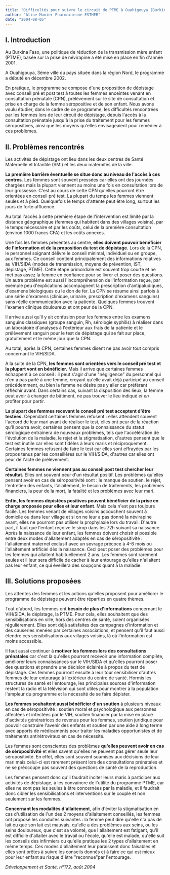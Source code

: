 ```yaml
---
title: "Difficultés pour suivre le circuit de PTME à Ouahigouya (Burkina Faso)"
author: "Aline Munier Pharmacienne ESTHER"
date: "2004-08-05"
---
```


## I. Introduction

Au Burkina Faso, une politique de réduction de la transmission mère enfant (PTME), basée sur la prise de névirapine a été mise en place en fin d'année 2001.

A Ouahigouya, 3ème ville du pays située dans la région Nord, le programme a débuté en décembre 2002.

En pratique, le programme se compose d'une proposition de dépistage avec conseil pré et post test à toutes les femmes enceintes venant en consultation prénatale (CPN), prélèvement sur le site de consultation et prise en charge de la femme séropositive et de son enfant. Nous avons voulu étudier, dans le cadre de ce programme, les difficultés rencontrées par les femmes lors de leur circuit de dépistage, depuis l'accès à la consultation prénatale jusqu'à la prise du traitement pour les femmes séropositives, ainsi que les moyens qu'elles envisageaient pour remédier à ces problèmes.

## II. Problèmes rencontrés

Les activités de dépistage ont lieu dans les deux centres de Santé Maternelle et Infantile (SMI) et les deux maternités de la ville.

**La première barrière éventuelle se situe donc au niveau de l'accès à ces centres**. Les femmes sont souvent pressées car elles ont des journées chargées mais la plupart viennent au moins une fois en consultation lors de leur grossesse. C'est au cours de cette CPN qu'elles pourront être orientées en conseil pré test. La plupart du temps les femmes viennent seules et à pied. Quelquefois le temps d'attente peut être long, surtout les jours de forte affluence.

Au total l'accès à cette première étape de l'intervention est limité par la distance géographique (femmes qui habitent dans des villages voisins), par le temps nécessaire et par les coûts, celui de la première consultation (environ 1000 francs CFA) et les coûts annexes.

Une fois les femmes présentes au centre, **elles doivent pouvoir bénéficier de l'information et de la proposition du test de dépistage.** Lors de la CPN, le personnel soignant délivre le conseil minimal, individuel ou en groupe, aux femmes. Ce conseil contient principalement des informations relatives au VIH/SIDA (modes de transmission, moyens de prévention, IST, dépistage, PTME). Cette étape primordiale est souvent trop courte et ne met pas assez la femme en confiance pour se livrer et poser des questions. Un autre problème est aussi l'incompréhension de l'information reçue, par exemple peu d'explications accompagnent la prescription d'antipaludiques, d'examens biologiques ou le don de fer. La CPN se résume ainsi parfois à une série d'examens (clinique, urinaire, prescription d'examens sanguins) sans réelle communication avec la patiente. Quelques femmes trouvent l'examen clinique douloureux et ont peur de la CPN.

Il arrive aussi qu'il y ait confusion pour les femmes entre les examens sanguins classiques (groupe sanguin, Rh, sérologie syphilis) à réaliser dans un laboratoire d'analyses à l'extérieur aux frais de la patiente et le prélèvement sanguin pour le test de dépistage qui se fait sur place, gratuitement et le même jour que la CPN.

Au total, après la CPN, certaines femmes disent ne pas avoir tout compris concernant le VIH/SIDA.

A la suite de la CPN, **les femmes sont orientées vers le conseil pré test et la plupart vont en bénéficier.** Mais il arrive que certaines femmes échappent à ce conseil : il peut s'agir d'une "négligence" du personnel qui n'en a pas parlé à une femme, croyant qu'elle avait déjà participé au conseil précédemment, ou bien la femme ne désire pas y aller car préférant réfléchir avant. Dans certains cas, suivant la disposition des lieux, la femme peut avoir à changer de bâtiment, ne pas trouver le lieu indiqué _et en_ profiter pour partir.

**La plupart des femmes recevant le conseil pré test acceptent d'être testées.** Cependant certaines femmes refusent : elles attendent souvent l'accord de leur mari avant de réaliser le test, elles ont peur de la réaction qu'il pourra avoir, certaines pensent que la connaissance du statut sérologique entraînera de nouveaux problèmes, tels que l'accélération de l'évolution de la maladie, le rejet et la stigmatisation, d'autres pensent que le test est inutile car elles sont fidèles à leurs maris et réciproquement. Certaines femmes refusent de faire le test car elles sont effrayées par les propos tenus par les conseillères sur le VIH/SIDA, d'autres car elles ont peur de l'acte de prélèvement.

**Certaines femmes ne viennent pas au conseil post test chercher leur résultat.** Elles ont souvent peur d'un résultat positif. Les problèmes qu'elles pensent avoir en cas de séropositivité sont : le manque de soutien, le rejet, l'entretien des enfants, l'allaitement, le besoin de traitements, les problèmes financiers, la peur de la mort, la fatalité et les problèmes avec leur mari.

**Enfin, les femmes dépistées positives peuvent bénéficier de la prise en charge proposée pour elles et leur enfant**. Mais cela n'est pas toujours facile. Les femmes venant de villages voisins accouchent souvent à domicile ou dans leur village et si on ne leur a pas donné la névirapine avant, elles ne pourront pas utiliser la prophylaxie lors du travail. D'autre part, il faut que l'enfant reçoive le sirop dans les 72h suivant sa naissance. Après la naissance de leur enfant, les femmes doivent choisir si possible entre deux modes d'allaitement adaptés en cas de séropositivité : l'allaitement maternel exclusif avec un sevrage précoce à 4-6 mois ou l'allaitement artificiel dès la naissance. Ceci peut poser des problèmes pour les femmes qui allaitent habituellement 2 ans. Les femmes sont rarement seules et il leur sera difficile de cacher à leur entourage qu'elles n'allaitent pas leur enfant, ce qui éveillera des soupçons quant à la maladie.

## III. Solutions proposées

Les attentes des femmes et les actions qu'elles proposent pour améliorer le programme de dépistage peuvent être réparties en quatre thèmes.

Tout d'abord, les femmes ont **besoin de plus d'informations** concernant le VIH/SIDA, le dépistage, la PTME. Pour cela, elles souhaitent que des sensibilisations en ville, hors des centres de santé, soient organisées régulièrement. Elles sont déjà satisfaites des campagnes d'information et des causeries menées par certaines associations, et pensent qu'il faut aussi étendre ces sensibilisations aux villages voisins, là où l'information est moins accessible.

Il faut aussi continuer à **motiver les femmes lors des consultations prénatales** car c'est là qu'elles pourront recevoir une information complète, améliorer leurs connaissances sur le VIH/SIDA et qu'elles pourront poser des questions et prendre une décision éclairée à propos du test de dépistage. Ces femmes pourront ensuite à leur tour sensibiliser d'autres femmes de leur entourage à l'extérieur du centre de santé. Hormis les structures de santé et l'entourage, les principales sources d'information restent la radio et la télévision qui sont utiles pour montrer à la population l'ampleur du programme et la nécessité de se faire dépister.

**Les femmes souhaitent aussi bénéficier d'un soutien** à plusieurs niveaux en cas de séropositivité : soutien moral et psychologique aux personnes affectées et infectées par le VIH, soutien financier par la mise en place d'activités génératrices de revenus pour les femmes, soutien juridique pour pouvoir construire l'avenir des enfants et soutien par une aide à long terme avec apports de médicaments pour traiter les maladies opportunistes et de traitements antirétroviraux en cas de nécessité.

Les femmes sont conscientes des problèmes **qu'elles peuvent avoir en cas de séropositivité** et elles savent qu'elles ne peuvent pas gérer seule leur séropositivité. En effet, elles sont souvent soumises aux décisions de leur mari mais celui-ci est rarement présent lors des consultations prénatales et ne se préoccupe pas souvent des questions de santé de la reproduction.

Les femmes pensent donc qu'il faudrait inciter leurs maris à participer aux activités de dépistage, à les convaincre de l'utilité du programme PTME, car elles ne sont pas les seules à être concernées par la maladie, et il faudrait donc cibler les sensibilisations et interventions sur le couple et non seulement sur les femmes.

**Concernant les modalités d'allaitement**, afin d'éviter la stigmatisation en cas d'utilisation de l'un des 2 moyens d'allaitement conseillés, les femmes ont proposé les conduites suivantes : la femme peut dire qu'elle n'a pas de lait ou que son lait est mauvais, qu'elle a des problèmes aux seins, ou les seins douloureux, que c'est sa volonté, que l'allaitement est fatigant, qu'il est difficile d'allaiter avec le travail ou l'école, qu'elle est malade, qu'elle suit les conseils des infirmiers ou qu'elle pratique les 2 types d'allaitement en même temps. Ces modes d'allaitement leur paraissent donc faisables et elles sont prêtes à suivre les conseils donnés et à faire ce qui est mieux pour leur enfant au risque d'être "reconnue"par l'entourage.

_Développement et Santé, n°172, août 2004_